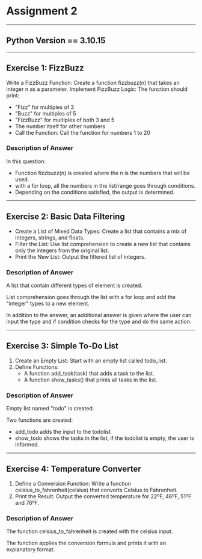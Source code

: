 # Assignment 2

---
## Python Version == 3.10.15

---

## Exercise 1: FizzBuzz
Write a FizzBuzz Function: Create a function fizzbuzz(n) that takes an integer n as a parameter.
Implement FizzBuzz Logic: The function should print:
- "Fizz" for multiples of 3
- "Buzz" for multiples of 5
- "FizzBuzz" for multiples of both 3 and 5
- The number itself for other numbers
- Call the Function: Call the function for numbers 1 to 20

### Description of Answer
In this question: 
- Function fizzbuzz(n) is created where the n is the numbers that will be used. 
- with a for loop, all the numbers in the list/range goes through conditions. 
- Depending on the conditions satisfied, the output is determined. 
---

## Exercise 2: Basic Data Filtering
- Create a List of Mixed Data Types: Create a list that contains a mix of integers, strings, and floats.
- Filter the List: Use list comprehension to create a new list that contains only the integers from the original list.
- Print the New List: Output the filtered list of integers.

### Description of Answer

A list that contain different types of element is created. 

List comprehension goes through the list with a for loop and add the "integer" types to a new element. 

In addition to the answer, an additional answer is given where the user can input the type and if condition checks for the 
type and do the same action. 

---
## Exercise 3: Simple To-Do List
1. Create an Empty List: Start with an empty list called todo_list.
2. Define Functions:
    - A function add_task(task) that adds a task to the list.
    - A function show_tasks() that prints all tasks in the list.

### Description of Answer

Empty list named "todo" is created. 

Two functions are created: 
- add_todo adds the input to the todolist
- show_todo shows the tasks in the list, if the todolist is empty, the user is informed.

---
## Exercise 4: Temperature Converter
1. Define a Conversion Function: Write a function celsius_to_fahrenheit(celsius) that converts Celsius to Fahrenheit.
2. Print the Result: Output the converted temperature for 22ºF, 46ºF, 51ºF and 76ºF.

### Description of Answer

The function celsius_to_fahrenheit is created with the celsius input. 

The function applies the conversion formula and prints it with an explanatory format. 